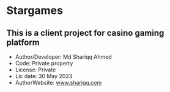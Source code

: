# Stargames

## This is a client project for casino gaming platform

- Author/Developer: Md Shariqq Ahmed
- Code: Private property
- License: Private
- Lic date: 30 May 2023
- AuthorWebsite: www.shariqq.com
